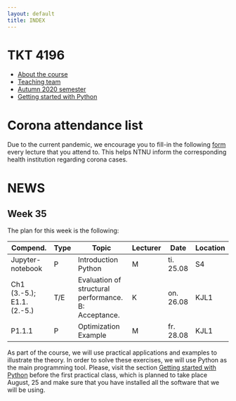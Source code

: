 ```yaml
---
layout: default
title: INDEX
---
```


# TKT 4196

- [About the course](about)
- [Teaching team](team)
- [Autumn 2020 semester](fall2020)
- [Getting started with Python](py_guide)


# Corona attendance list
Due to the current pandemic, we encourage you to fill-in the following [form](https://forms.gle/Pn1Ar67fCja78CsP9) every lecture that you attend to. This helps NTNU inform the corresponding health institution regarding corona cases. 

# NEWS
## Week 35
The plan for this week is the following:

| Compend. | Type |     Topic                                                 |	Lecturer |	Date       | Location |
|----------|------|-----------------------------------------------------------|----------|-------------|----------|
|   Jupyter-notebook   |  P   |  Introduction Python |         M | ti. 25.08   | S4 |
|Ch1 (3.-5.); E1.1.(2.-5.)|  T/E   | Evaluation of structural performance. B: Acceptance.  |         K | on. 26.08   | KJL1 |
| P1.1.1   |  P   |  Optimization Example                                            |         M | fr. 28.08   | KJL1 |


As part of the course, we will use practical applications and examples to illustrate the theory. In order to solve these exercises, we will use Python as the main programming tool. Please, visit the section [Getting started with Python](py_guide) before the first practical class, which is planned to take place August, 25 and make sure that you have installed all the software that we will be using.
